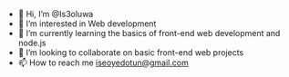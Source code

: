 - 👋 Hi, I’m @Is3oluwa
- 👀 I’m interested in Web development
- 🌱 I’m currently learning the basics of front-end web development and node.js
- 💞️ I’m looking to collaborate on basic front-end web projects
- 📫 How to reach me iseoyedotun@gmail.com

<!---
Is3oluwa/Is3oluwa is a ✨ special ✨ repository because its `README.md` (this file) appears on your GitHub profile.
You can click the Preview link to take a look at your changes.
--->
